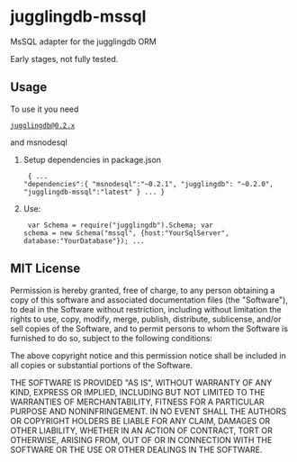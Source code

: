 jugglingdb-mssql
================

MsSQL adapter for the jugglingdb ORM

Early stages, not fully tested.

Usage
---
To use it you need <pre><code>jugglingdb@0.2.x</code></pre> and msnodesql

1. Setup dependencies in package.json
		<pre><code>
    {
      ...
      "dependencies":{
      	"msnodesql":"~0.2.1",
        "jugglingdb": "~0.2.0",
        "jugglingdb-mssql":"latest"
      }
      ...
    }
  	</code></pre>
2.  Use:
		<pre><code>
    var Schema = require("jugglingdb").Schema;
    var schema = new Schema("mssql", {host:"YourSqlServer", database:"YourDatabase"});
    ...
    </code></pre>

MIT License
---
Permission is hereby granted, free of charge, to any person obtaining a copy
of this software and associated documentation files (the "Software"), to deal
in the Software without restriction, including without limitation the rights
to use, copy, modify, merge, publish, distribute, sublicense, and/or sell
copies of the Software, and to permit persons to whom the Software is
furnished to do so, subject to the following conditions:

The above copyright notice and this permission notice shall be included in
all copies or substantial portions of the Software.

THE SOFTWARE IS PROVIDED "AS IS", WITHOUT WARRANTY OF ANY KIND, EXPRESS OR
IMPLIED, INCLUDING BUT NOT LIMITED TO THE WARRANTIES OF MERCHANTABILITY,
FITNESS FOR A PARTICULAR PURPOSE AND NONINFRINGEMENT. IN NO EVENT SHALL THE
AUTHORS OR COPYRIGHT HOLDERS BE LIABLE FOR ANY CLAIM, DAMAGES OR OTHER
LIABILITY, WHETHER IN AN ACTION OF CONTRACT, TORT OR OTHERWISE, ARISING FROM,
OUT OF OR IN CONNECTION WITH THE SOFTWARE OR THE USE OR OTHER DEALINGS IN
THE SOFTWARE.